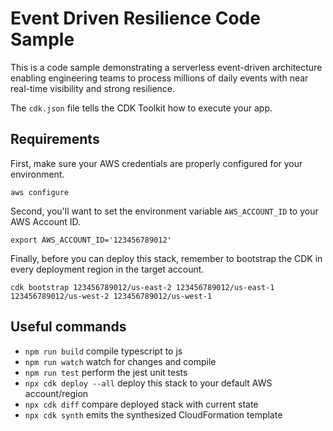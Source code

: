 # Event Driven Resilience Code Sample

This is a code sample demonstrating a serverless event-driven architecture enabling engineering teams to process millions of daily events with near real-time visibility and strong resilience.

The `cdk.json` file tells the CDK Toolkit how to execute your app.

## Requirements
First, make sure your AWS credentials are properly configured for your environment.

```
aws configure
```

Second, you'll want to set the environment variable `AWS_ACCOUNT_ID` to your AWS Account ID.
```
export AWS_ACCOUNT_ID='123456789012'
```

Finally, before you can deploy this stack, remember to bootstrap the CDK in every deployment region in the target account.

```
cdk bootstrap 123456789012/us-east-2 123456789012/us-east-1 123456789012/us-west-2 123456789012/us-west-1
```

## Useful commands

* `npm run build`   compile typescript to js
* `npm run watch`   watch for changes and compile
* `npm run test`    perform the jest unit tests
* `npx cdk deploy --all`  deploy this stack to your default AWS account/region
* `npx cdk diff`    compare deployed stack with current state
* `npx cdk synth`   emits the synthesized CloudFormation template
